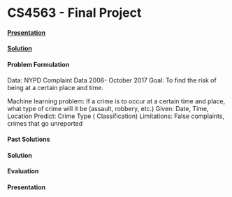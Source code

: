 # CS4563 - Final Project
#### [Presentation](ML_Presentation.pdf)
#### [Solution](Crime_Project.ipynb)



#### Problem Formulation
Data:	NYPD Complaint Data 2006- October 2017
Goal: 	To find the risk of being at a certain place and time.

Machine learning problem: 
If a crime is to occur at a certain time and place, what type of crime will it be (assault, robbery, etc.)
	Given: Date, Time, Location 
	Predict: Crime Type ( Classification)
Limitations: False complaints, crimes that go unreported

#### Past Solutions
#### Solution
#### Evaluation
#### Presentation
